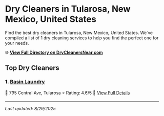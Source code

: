 # Dry Cleaners in Tularosa, New Mexico, United States

Find the best dry cleaners in Tularosa, New Mexico, United States. We've compiled a list of 1 dry cleaning services to help you find the perfect one for your needs.

🌐 **[View Full Directory on DryCleanersNear.com](https://drycleanersnear.com/city/US/New%20Mexico/Tularosa)**

## Top Dry Cleaners

### 1. [Basin Laundry](https://drycleanersnear.com/dryCleaner/688042255d142ede58ba10f7/basin-laundry)
📍 795 Central Ave, Tularosa
⭐ Rating: 4.6/5
🔗 [View Full Details](https://drycleanersnear.com/dryCleaner/688042255d142ede58ba10f7/basin-laundry)


---

*Last updated: 8/29/2025*
